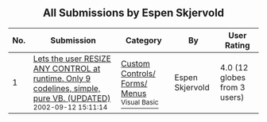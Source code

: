 ﻿<div align="center">

## All Submissions by Espen Skjervold

</div>

No.  | Submission | Category | By   | User Rating
---- | ---------- | -------- | ---- | -----------
1 | [Lets the user RESIZE ANY CONTROL at runtime\. Only 9 codelines, simple, pure VB\. \(UPDATED\)<br /><sup>2002-09-12 15:11:14</sup>](https://github.com/Planet-Source-Code/espen-skjervold-lets-the-user-resize-any-control-at-runtime-only-9-codelines-simple-pure-v__1-38916) | [Custom Controls/ Forms/  Menus<br /><sup>Visual Basic</sup>](../ByCategory/custom-controls-forms-menus__1-4.md) | Espen Skjervold | 4.0 (12 globes from 3 users)
